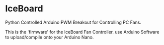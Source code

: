 # IceBoard
Python Controlled Arduino PWM Breakout for Controlling PC Fans.


This is the 'firmware' for the IceBoard Fan Controller. use Arduino Software to upload/compile onto your Arduino Nano.

